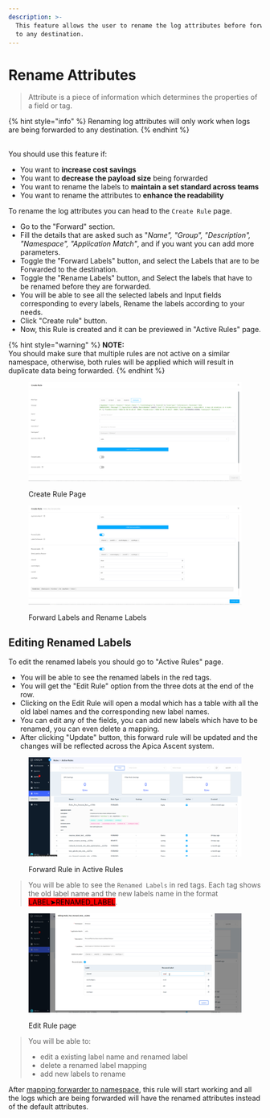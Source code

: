 ```yaml
---
description: >-
  This feature allows the user to rename the log attributes before forwarding it
  to any destination.
---
```


# Rename Attributes

> Attribute is a piece of information which determines the properties of a field or tag.

{% hint style="info" %}
Renaming log attributes will only work when logs are being forwarded to any destination.
{% endhint %}

\
You should use this feature if:

* You want to **increase cost savings**
* You want to **decrease the payload size** being forwarded
* You want to rename the labels to **maintain a set standard across teams**
* You want to rename the attributes to **enhance the readability**&#x20;

To rename the log attributes you can head to the `Create Rule` page.

* Go to the "Forward" section.
* Fill the details that are asked such as "_Name", "Group", "Description", "Namespace", "Application Match"_, and if you want you can add more parameters.
* Toggle the "Forward Labels" button, and select the Labels that are to be Forwarded to the destination.
* Toggle the "Rename Labels" button, and Select the labels that have to be renamed before they are forwarded.
* You will be able to see all the selected labels and Input fields corresponding to every labels, Rename the labels according to your needs.
* Click "Create rule" button.
* Now, this Rule is created and it can be previewed in "Active Rules" page.

{% hint style="warning" %}
**NOTE:**\
You should make sure that multiple rules are not active on a similar namespace, otherwise, both rules will be applied which will result in duplicate data being forwarded.&#x20;
{% endhint %}

<figure><img src="../.gitbook/assets/Screenshot from 2023-01-02 18-27-48.png" alt=""><figcaption><p>Create Rule Page</p></figcaption></figure>

<figure><img src="../.gitbook/assets/Screenshot from 2023-01-02 19-00-52.png" alt=""><figcaption><p>Forward Labels and Rename Labels</p></figcaption></figure>

## Editing Renamed Labels

To edit the renamed labels you should go to "Active Rules" page.

* You will be able to see the renamed labels in the red tags.
* You will get the "Edit Rule" option from the three dots at the end of the row.
* Clicking on the Edit Rule will open a modal which has a table with all the old label names and the corresponding new label names.
* You can edit any of the fields, you can add new labels which have to be renamed, you can even delete a mapping.
* After clicking "Update" button, this forward rule will be updated and the changes will be reflected across the Apica Ascent system.&#x20;

<figure><img src="../.gitbook/assets/Screenshot from 2023-01-02 19-22-44 (1).png" alt=""><figcaption><p>Forward Rule in Active Rules</p></figcaption></figure>

> You will be able to see the `Renamed Labels` in red tags. Each tag shows the old label name and the new labels name in the format <mark style="background-color:red;">LABEL➤RENAMED\_LABEL</mark>.&#x20;

<figure><img src="../.gitbook/assets/Screenshot from 2023-01-02 19-23-12.png" alt=""><figcaption><p>Edit Rule page</p></figcaption></figure>

> You will be able to:&#x20;
>
> * edit a existing label name and renamed label
> * delete a renamed label mapping&#x20;
> * add new labels to rename

After [mapping forwarder to namespace](https://logflow-docs.logiq.ai/flow-management/mapping-applications), this rule will start working and all the logs which are being forwarded will have the renamed attributes instead of the default attributes.&#x20;
